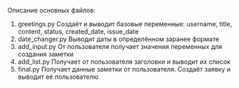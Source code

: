 Описание основных файлов:
  1. greetings.py Создаёт и выводит базовые переменные: username, title, content, status, created_date, issue_date
  2. date_changer.py Выводит даты в определённом заранее формате
  3. add_input.py От пользователя получает значения переменных для создания заметки
  4. add_list.py Получает от пользователя заголовки и выводит их список
  5. final.py Получает данные заметки от пользователя. Создаёт заявку и выводит её пользователю
